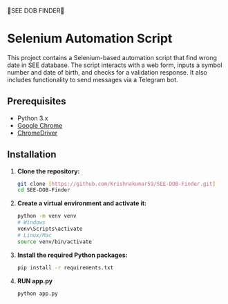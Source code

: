 🤖SEE DOB FINDER🤖

# Selenium Automation Script

This project contains a Selenium-based automation script that find wrong date in SEE database. The script interacts with a web form, inputs a symbol number and date of birth, and checks for a validation response. It also includes functionality to send messages via a Telegram bot.

## Prerequisites

- Python 3.x
- [Google Chrome](https://www.google.com/chrome/)
- [ChromeDriver](https://sites.google.com/a/chromium.org/chromedriver/)

## Installation

1. **Clone the repository:**
    ```sh
    git clone [https://github.com/Krishnakumar59/SEE-DOB-Finder.git]
    cd SEE-DOB-Finder
    ```

2. **Create a virtual environment and activate it:**
    ```sh
    python -m venv venv
    # Windows
    venv\Scripts\activate
    # Linux/Mac
    source venv/bin/activate
    ```

3. **Install the required Python packages:**
    ```sh
    pip install -r requirements.txt
    ```

4. **RUN app.py**
    ```sh
    python app.py
    ```
   
